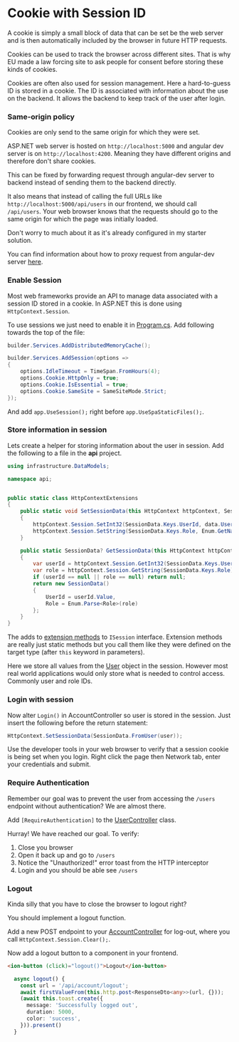 # Cookie with Session ID

A cookie is simply a small block of data that can be set be the web server and
is then automatically included by the browser in future HTTP requests.

Cookies can be used to track the browser across different sites.
That is why EU made a law forcing site to ask people for consent before storing
these kinds of cookies.

Cookies are often also used for session management.
Here a hard-to-guess ID is stored in a cookie.
The ID is associated with information about the use on the backend.
It allows the backend to keep track of the user after login.

### Same-origin policy

Cookies are only send to the same origin for which they were set.

ASP.NET web server is hosted on `http://localhost:5000` and angular dev server
is on `http://localhost:4200`.
Meaning they have different origins and therefore don't share cookies.

This can be fixed by forwarding request through angular-dev server to backend
instead of sending them to the backend directly. 

It also means that instead of calling the full URLs like
`http://localhost:5000/api/users` in our frontend, we should call `/api/users`.
Your web browser knows that the requests should go to the same origin for which
the page was initially loaded.

Don't worry to much about it as it's already configured in my starter solution.

You can find information about how to proxy request from angular-dev server
[here](https://angular.io/guide/build#proxying-to-a-backend-server).

### Enable Session

Most web frameworks provide an API to manage data associated with a session ID
stored in a cookie.
In ASP.NET this is done using `HttpContext.Session`.

To use sessions we just need to enable it in [Program.cs](api/Program.cs).
Add following towards the top of the file:

```csharp
builder.Services.AddDistributedMemoryCache();

builder.Services.AddSession(options =>
{
    options.IdleTimeout = TimeSpan.FromHours(4);
    options.Cookie.HttpOnly = true;
    options.Cookie.IsEssential = true;
    options.Cookie.SameSite = SameSiteMode.Strict;
});
```

And add `app.UseSession();` right before `app.UseSpaStaticFiles();`.

### Store information in session

Lets create a helper for storing information about the user in session.
Add the following to a file in the **api** project.

```csharp
using infrastructure.DataModels;

namespace api;


public static class HttpContextExtensions
{
    public static void SetSessionData(this HttpContext httpContext, SessionData data)
    {
        httpContext.Session.SetInt32(SessionData.Keys.UserId, data.UserId);
        httpContext.Session.SetString(SessionData.Keys.Role, Enum.GetName(data.Role));
    }

    public static SessionData? GetSessionData(this HttpContext httpContext)
    {
        var userId = httpContext.Session.GetInt32(SessionData.Keys.UserId);
        var role = httpContext.Session.GetString(SessionData.Keys.Role);
        if (userId == null || role == null) return null;
        return new SessionData()
        {
            UserId = userId.Value,
            Role = Enum.Parse<Role>(role)
        };
    }
}
```

The adds to [extension methods](https://learn.microsoft.com/en-us/dotnet/csharp/programming-guide/classes-and-structs/extension-methods)
to `ISession` interface.  Extension methods are really just static methods but
you call them like they were defined on the target type (after `this` keyword in
parameters).

Here we store all values from the [User](infrastructure/DataModels/User.cs) object in the session.
However most real world applications would only store what is needed to control
access.
Commonly user and role IDs.

### Login with session

Now alter `Login()` in AccountController so user is stored in the session.
Just insert the following before the return statement:

```csharp
HttpContext.SetSessionData(SessionData.FromUser(user));
```

Use the developer tools in your web browser to verify that a session cookie is being
set when you login. Right click the page then Network tab, enter your
credentials and submit.

### Require Authentication

Remember our goal was to prevent the user from accessing the `/users` endpoint without authentication?
We are almost there.

Add `[RequireAuthentication]` to the
[UserController](api/Controllers/UserController.cs) class.

Hurray! We have reached our goal.
To verify:

1. Close you browser
2. Open it back up and go to `/users`
4. Notice the "Unauthorized!" error toast from the HTTP interceptor
5. Login and you should be able see `/users`

### Logout

Kinda silly that you have to close the browser to logout right?

You should implement a logout function.

Add a new POST endpoint to your
[AccountController](api/Controllers/AccountController.cs) for log-out, where you
call `HttpContext.Session.Clear();`.

Now add a logout button to a component in your frontend.

```html
<ion-button (click)="logout()">Logout</ion-button>
```

```typescript
  async logout() {
    const url = '/api/account/logout';
    await firstValueFrom(this.http.post<ResponseDto<any>>(url, {}));
    (await this.toast.create({
      message: 'Successfully logged out',
      duration: 5000,
      color: 'success',
    })).present()
  }
```
